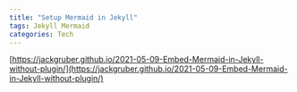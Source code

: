 ```yaml
---
title: "Setup Mermaid in Jekyll"
tags: Jekyll Mermaid
categories: Tech
---
```


[https://jackgruber.github.io/2021-05-09-Embed-Mermaid-in-Jekyll-without-plugin/](https://jackgruber.github.io/2021-05-09-Embed-Mermaid-in-Jekyll-without-plugin/)